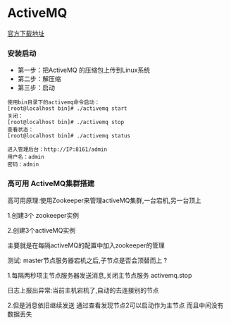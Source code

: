 # ActiveMQ

[官方下载地址](http://activemq.apache.org/download.html)

### 安装启动
- 第一步：把ActiveMQ 的压缩包上传到Linux系统
- 第二步：解压缩
- 第三步：启动
```
使用bin目录下的activemq命令启动：
[root@localhost bin]# ./activemq start
关闭：
[root@localhost bin]# ./activemq stop
查看状态：
[root@localhost bin]# ./activemq status

进入管理后台：http://IP:8161/admin
用户名：admin
密码：admin
```

### 高可用  ActiveMQ集群搭建

高可用原理:使用Zookeeper来管理activeMQ集群,一台宕机,另一台顶上

1.创建3个 zookeeper实例

2.创建3个activeMQ实例

主要就是在每隔activeMQ的配置中加入zookeeper的管理

测试: master节点服务器宕机之后,子节点是否会顶替而上 ?
		
1.每隔两秒项主节点服务器发送消息,关闭主节点服务   activemq.stop

日志上报出异常:当前主机宕机了,自动的去连接别的节点

2.但是消息依旧继续发送 通过查看发现节点2可以启动作为主节点  而且中间没有数据丢失


